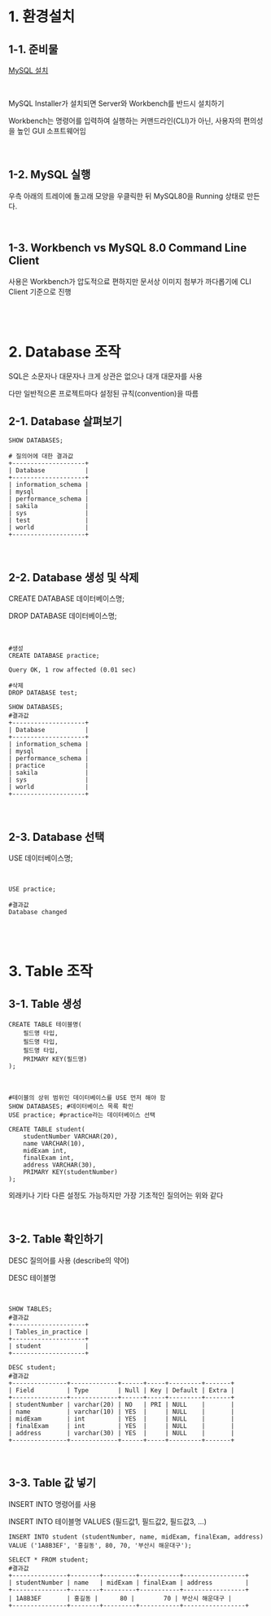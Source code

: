 # 1. 환경설치

## 1-1. 준비물

[MySQL 설치](https://dev.mysql.com/downloads/installer/)

<br>

MySQL Installer가 설치되면 Server와 Workbench를 반드시 설치하기

Workbench는 명령어를 입력하여 실행하는 커맨드라인(CLI)가 아닌, 사용자의 편의성을 높인 GUI 소프트웨어임

<br>

## 1-2. MySQL 실행

우측 아래의 트레이에 돌고래 모양을 우클릭한 뒤 MySQL80을 Running 상태로 만든다.

<br>

## 1-3. Workbench vs MySQL 8.0 Command Line Client

사용은 Workbench가 압도적으료 편하지만 문서상 이미지 첨부가 까다롭기에 CLI Client 기준으로 진행

<br><br>

# 2. Database 조작

SQL은 소문자나 대문자나 크게 상관은 없으나 대개 대문자를 사용

다만 일반적으론 프로젝트마다 설정된 규칙(convention)을 따름

## 2-1. Database 살펴보기

```mysql
SHOW DATABASES;
```

```MySQL
# 질의어에 대한 결과값
+--------------------+
| Database           |
+--------------------+
| information_schema |
| mysql              |
| performance_schema |
| sakila             |
| sys                |
| test               |
| world              |
+--------------------+
```

<br>

## 2-2. Database 생성 및 삭제

CREATE DATABASE 데이터베이스명;

DROP DATABASE 데이터베이스명;

<br>

```MYSQL
#생성
CREATE DATABASE practice;

Query OK, 1 row affected (0.01 sec)

#삭제
DROP DATABASE test;

SHOW DATABASES;
#결과값
+--------------------+
| Database           |
+--------------------+
| information_schema |
| mysql              |
| performance_schema |
| practice           |
| sakila             |
| sys                |
| world              |
+--------------------+
```

<br>

## 2-3. Database 선택

USE 데이터베이스명;

<br>

```MYS
USE practice;

#결과값
Database changed
```

<br>

<br>

# 3. Table 조작

## 3-1. Table 생성 

```MYSQL
CREATE TABLE 테이블명(
	필드명 타입,
    필드명 타입,
    필드명 타입,
    PRIMARY KEY(필드명)
);
```

<br>

```MYSQL
#테이블의 상위 범위인 데이터베이스를 USE 먼저 해야 함
SHOW DATABASES; #데이터베이스 목록 확인
USE practice; #practice라는 데이터베이스 선택

CREATE TABLE student(
	studentNumber VARCHAR(20),
    name VARCHAR(10),
    midExam int,
    finalExam int,
    address VARCHAR(30),
    PRIMARY KEY(studentNumber)
);
```

외래키나 기타 다른 설정도 가능하지만 가장 기초적인 질의어는 위와 같다

<br>

## 3-2. Table 확인하기

DESC 질의어를 사용 (describe의 약어)

DESC 테이블명

<br>

```MYSQL
SHOW TABLES;
#결과값
+--------------------+
| Tables_in_practice |
+--------------------+
| student            |
+--------------------+

DESC student;
#결과값
+---------------+-------------+------+-----+---------+-------+
| Field         | Type        | Null | Key | Default | Extra |
+---------------+-------------+------+-----+---------+-------+
| studentNumber | varchar(20) | NO   | PRI | NULL    |       |
| name          | varchar(10) | YES  |     | NULL    |       |
| midExam       | int         | YES  |     | NULL    |       |
| finalExam     | int         | YES  |     | NULL    |       |
| address       | varchar(30) | YES  |     | NULL    |       |
+---------------+-------------+------+-----+---------+-------+
```

<br>

## 3-3. Table 값 넣기

INSERT INTO 명령어를 사용

INSERT INTO 테이블명 VALUES (필드값1, 필드값2, 필드값3, ...)

```MYSQL
INSERT INTO student (studentNumber, name, midExam, finalExam, address)
VALUE ('1A8B3EF', '홍길동', 80, 70, '부산시 해운대구');

SELECT * FROM student;
#결과값
+---------------+--------+---------+-----------+-----------------+
| studentNumber | name   | midExam | finalExam | address         |
+---------------+--------+---------+-----------+-----------------+
| 1A8B3EF       | 홍길동 |      80 |        70 | 부산시 해운대구 |
+---------------+--------+---------+-----------+-----------------+
```

<br>

## 

